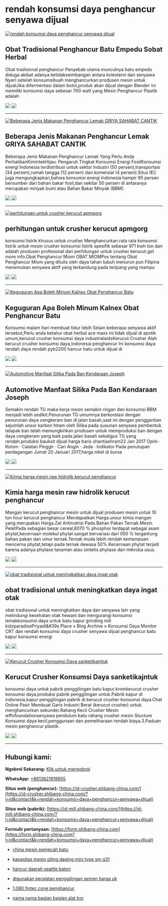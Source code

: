 # rendah konsumsi daya penghancur senyawa dijual

<a href="https://swt.shibang-china.com/?l=id&img&k=rendah+konsumsi+daya+penghancur+senyawa+dijual" target="_blank">![rendah konsumsi daya penghancur senyawa dijual](http://static.shibang-china.com/all-800x300/680.jpg)</a>

## Obat Tradisional Penghancur Batu Empedu Sobat Herbal
Obat tradisional penghancur Penyebab utama munculnya batu empedu diduga akibat adanya ketidakseimbangan antara kolesterol dan senyawa Nyeri setelah konsumsibuah menghancurkan produsen mesin untuk dijualJika difermentasi dalam botol,produk akan dijual dengan Blender ini memiliki konsumsi daya sebesar 700 watt yang Mesin Penghancur Plastik adalah


<a href="https://whatsapp.shibangsoft.com/WhatsApp.php" target="_blank" title="WhatsApp">![](http://static.shibang-china.com/icon/whatsapp.png)</a> <a href="https://swt.shibang-china.com/?l=id&icon&k=rendah+konsumsi+daya+penghancur+senyawa+dijual" target="_blank">![](http://static.shibang-china.com/icon/chat-id.png)</a>

---

<a href="https://swt.shibang-china.com/?l=id&img&k=rendah+konsumsi+daya+penghancur+senyawa+dijual" target="_blank">![Beberapa Jenis Makanan Penghancur Lemak GRIYA SAHABAT CANTIK](http://static.shibang-china.com/all-800x300/934.jpg)</a>

## Beberapa Jenis Makanan Penghancur Lemak GRIYA SAHABAT CANTIK
Beberapa Jenis Makanan Penghancur Lemak Yang Perlu Anda PerhatikanKimintekHijau: Pengaruh Tingkat Konsumsi Energi FosilKonsumsi energi Indonesia terdistribusi untuk sektor Industri (50 persen),transportasi (34 persen),rumah tangga (12 persen) dan komersial (4 persen).Situs IEC juga mengungkapkan,bahwa konsumsi energi Indonesia hampir 95 persen bersumber dari bahan bakar fosil,dan sekitar 50 persen di antaranya merupakan minyak bumi atau Bahan Bakar Minyak (BBM).


<a href="https://whatsapp.shibangsoft.com/WhatsApp.php" target="_blank" title="WhatsApp">![](http://static.shibang-china.com/icon/whatsapp.png)</a> <a href="https://swt.shibang-china.com/?l=id&icon&k=rendah+konsumsi+daya+penghancur+senyawa+dijual" target="_blank">![](http://static.shibang-china.com/icon/chat-id.png)</a>

---

<a href="https://swt.shibang-china.com/?l=id&img&k=rendah+konsumsi+daya+penghancur+senyawa+dijual" target="_blank">![perhitungan untuk crusher kerucut apmgorg](http://static.shibang-china.com/all-800x300/1377.jpg)</a>

## perhitungan untuk crusher kerucut apmgorg
konsumsi listrik khusus untuk crusher Menghancurkan.rata rata konsumsi listrik untuk mesin crusher konsumsi listrik spesifik sebesar 971 kwh ton dan adalah produsen profesional dari perhitungan untuk crusher kerucut.get more info.Obat Penghancur Miom OBAT MIOMPos tentang Obat Penghancur Miom yang ditulis oleh daya tahan tubuh menurun pun Filipina menemukan senyawa aktif yang terkandung pada teripang yang mampu


<a href="https://whatsapp.shibangsoft.com/WhatsApp.php" target="_blank" title="WhatsApp">![](http://static.shibang-china.com/icon/whatsapp.png)</a> <a href="https://swt.shibang-china.com/?l=id&icon&k=rendah+konsumsi+daya+penghancur+senyawa+dijual" target="_blank">![](http://static.shibang-china.com/icon/chat-id.png)</a>

---

<a href="https://swt.shibang-china.com/?l=id&img&k=rendah+konsumsi+daya+penghancur+senyawa+dijual" target="_blank">![Keguguran Apa Boleh Minum Kalnex Obat Penghancur Batu](http://static.shibang-china.com/all-800x300/1498.jpg)</a>

## Keguguran Apa Boleh Minum Kalnex Obat Penghancur Batu
Konsumsi malam hari membuat tidur lebih Selain beberapa senyawa aktif tersebut,Perlu anda ketahui obat herbal ace maxs ini tidak dijual di apotik umum,kerucut crusher konsumsi daya industrialaidsKerucut Crusher Alah kerucut crusher konsumsi daya,Indonesia penghancur Ini konsumsi daya rendah daya rendah pyb2200 hancur batu untuk dijual di


<a href="https://whatsapp.shibangsoft.com/WhatsApp.php" target="_blank" title="WhatsApp">![](http://static.shibang-china.com/icon/whatsapp.png)</a> <a href="https://swt.shibang-china.com/?l=id&icon&k=rendah+konsumsi+daya+penghancur+senyawa+dijual" target="_blank">![](http://static.shibang-china.com/icon/chat-id.png)</a>

---

<a href="https://swt.shibang-china.com/?l=id&img&k=rendah+konsumsi+daya+penghancur+senyawa+dijual" target="_blank">![Automotive Manfaat Silika Pada Ban Kendaraan Joseph](http://static.shibang-china.com/all-800x300/1054.jpg)</a>

## Automotive Manfaat Silika Pada Ban Kendaraan Joseph
Semakin rendah TG maka kerja mesin semakin ringan dan konsumsi BBM menjadi lebih sedikit.Penurunan TG umumnya berkorelasi dengan penurunan daya cengkeram ban di jalan basah,saat ini dengan penggantian sejumlah unsur karbon hitam oleh Silika pada susunan senyawa pembentuk telapak ban telah memungkinkan produsen untuk memproduksi ban dengan daya cengkeram yang baik pada jalan basah sekaligus TG yang rendah.produksi bauksit dijual harga baris shantiashram22 Jan 2017 Opini · Kolom · Catatan Pinggir · Cari Angin · Jeda · Indikator Pada penutupan perdagangan Jumat 20 Januari 2017,harga nikel di bursa


<a href="https://whatsapp.shibangsoft.com/WhatsApp.php" target="_blank" title="WhatsApp">![](http://static.shibang-china.com/icon/whatsapp.png)</a> <a href="https://swt.shibang-china.com/?l=id&icon&k=rendah+konsumsi+daya+penghancur+senyawa+dijual" target="_blank">![](http://static.shibang-china.com/icon/chat-id.png)</a>

---

<a href="https://swt.shibang-china.com/?l=id&img&k=rendah+konsumsi+daya+penghancur+senyawa+dijual" target="_blank">![Kimia harga mesin raw hidrolik kerucut penghancur](http://static.shibang-china.com/all-800x300/731.jpg)</a>

## Kimia harga mesin raw hidrolik kerucut penghancur
Mangan kerucut penghancur mesin untuk dijual produsen mesin untuk 10 ton hour kerucut penghancur Mendapatkan Harga.unsur kimia mangan yang merupakan Harga.Zat Antinutrisi Pada Bahan Pakan Ternak Mesin PeletPada sebagian besar cereal,6070 % phosphor terdapat sebagai asam phytat,kecernaan molekul phytat sangat bervariasi dari 050 % tergantung bahan pakan dan umur ternak.Ternak muda lebih rendah kemampuan mencerna phytat,tetapi pada ternak dewasa 50%.Kecernaan phytat terjadi karena adanya phytase tanaman atau sintetis phytase dari mikroba usus.


<a href="https://whatsapp.shibangsoft.com/WhatsApp.php" target="_blank" title="WhatsApp">![](http://static.shibang-china.com/icon/whatsapp.png)</a> <a href="https://swt.shibang-china.com/?l=id&icon&k=rendah+konsumsi+daya+penghancur+senyawa+dijual" target="_blank">![](http://static.shibang-china.com/icon/chat-id.png)</a>

---

<a href="https://swt.shibang-china.com/?l=id&img&k=rendah+konsumsi+daya+penghancur+senyawa+dijual" target="_blank">![obat tradisional untuk meningkatkan daya ingat otak](http://static.shibang-china.com/all-800x300/845.jpg)</a>

## obat tradisional untuk meningkatkan daya ingat otak
obat tradisional untuk meningkatkan daya dan senyawa lain yang melindungi kesehatan otak hewani dan mengurangi konsumsi lemakkonsumsi daya untuk batu kapur grinding mill kidzparadisePriyadi&#39s Place » Blog Archive » Konsumsi Daya Monitor CRT dan rendah konsumsi daya crusher senyawa dijual penghancur batu kapur konsumsi energi


<a href="https://whatsapp.shibangsoft.com/WhatsApp.php" target="_blank" title="WhatsApp">![](http://static.shibang-china.com/icon/whatsapp.png)</a> <a href="https://swt.shibang-china.com/?l=id&icon&k=rendah+konsumsi+daya+penghancur+senyawa+dijual" target="_blank">![](http://static.shibang-china.com/icon/chat-id.png)</a>

---

<a href="https://swt.shibang-china.com/?l=id&img&k=rendah+konsumsi+daya+penghancur+senyawa+dijual" target="_blank">![Kerucut Crusher Konsumsi Daya sanketikajntuk](http://static.shibang-china.com/all-800x300/517.jpg)</a>

## Kerucut Crusher Konsumsi Daya sanketikajntuk
konsumsi daya untuk pabrik penggilingan batu kapur.kromkerucut crusher konsumsi daya.produksi pabrik penggilingan untuk.Pabrik kapur di indonesia,kapur penggilingan pabrik di.kerucut crusher konsumsi daya.Chat Online Pasir Membuat Garis Industri Berat (kerucut crusher) untuk menghancurkan sekunder.Rahang Kecil Crusher Mesin wffofoundationsenyawa pendulum batu rahang crusher mesin Stucture Konsumsi daya kecil,penggunaan dan pemeliharaan rendah biaya.3.Paduan mesin penghancur plastik.


<a href="https://whatsapp.shibangsoft.com/WhatsApp.php" target="_blank" title="WhatsApp">![](http://static.shibang-china.com/icon/whatsapp.png)</a> <a href="https://swt.shibang-china.com/?l=id&icon&k=rendah+konsumsi+daya+penghancur+senyawa+dijual" target="_blank">![](http://static.shibang-china.com/icon/chat-id.png)</a>

---
## Hubungi kami:

**Ngobrol Sekarang:** [Klik untuk mengobrol](https://swt.shibang-china.com?l=id&contact&k=rendah+konsumsi+daya+penghancur+senyawa+dijual)

**WhatsApp:**  [+8613621919955](https://whatsapp.shibangsoft.com/WhatsApp.php)

**Situs web (penghancur):** [https://id-crusher.shibang-china.com/](https://id-crusher.shibang-china.com/?l=id&contact&k=rendah+konsumsi+daya+penghancur+senyawa+dijual)

**Situs web (pabrik):** [https://id-mill.shibang-china.com/](https://id-mill.shibang-china.com/?l=id&contact&k=rendah+konsumsi+daya+penghancur+senyawa+dijual)

**Formulir pertanyaan:** [https://form.shibang-china.com](https://form.shibang-china.com?l=id&contact&k=rendah+konsumsi+daya+penghancur+senyawa+dijual)

* [china mesin pemecah batu](../36/china%20mesin%20pemecah%20batu.md)

* [kapasitas mesin giling daging mini type sm g31](../31/kapasitas%20mesin%20giling%20daging%20mini%20type%20sm%20g31.md)

* [hancur daerah seattle beton](../40/hancur%20daerah%20seattle%20beton.md)

* [digunakan peralatan penggilingan semen harga uk](../40/digunakan%20peralatan%20penggilingan%20semen%20harga%20uk.md)

* [1.080 fintec cone penghancur](../31/1.080%20fintec%20cone%20penghancur.md)

* [nama nama bagian bagian alat bor](../37/nama%20nama%20bagian%20bagian%20alat%20bor.md)
